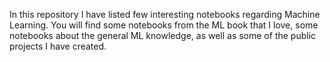 In this repository I have listed few interesting notebooks regarding Machine Learning. You will find some notebooks from the ML book that I love, some notebooks about the general ML knowledge, as well as some of the public projects I have created.
